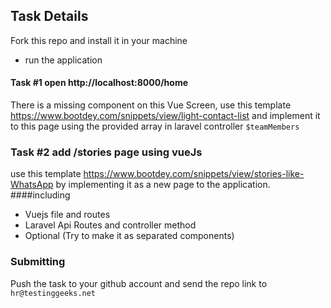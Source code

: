 ## Task Details
Fork this repo and install it in your machine 
* run the application

#### Task #1 open http://localhost:8000/home
There is a missing component on this Vue Screen, use this template
https://www.bootdey.com/snippets/view/light-contact-list
and implement it to this page using the provided array in laravel controller `$teamMembers` 

### Task #2 add /stories page using vueJs
use this template https://www.bootdey.com/snippets/view/stories-like-WhatsApp by implementing it as a new page to the application.
####including
* Vuejs file and routes 
* Laravel Api Routes and controller method
* Optional (Try to make it as separated components)


### Submitting 
Push the task to your github account and send the repo link to `hr@testinggeeks.net`


